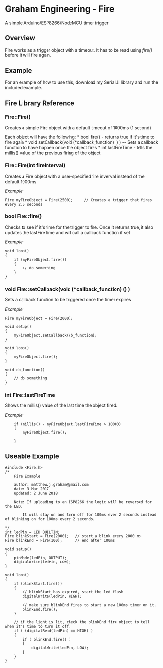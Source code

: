# Graham Engineering - Fire

A simple Arduino/ESP8266/NodeMCU timer trigger

## Overview

Fire works as a trigger object with a timeout.  It has to be read using _fire()_ before it will fire again.

## Example

For an example of how to use this, download my SerialUI library and run the included example.

## Fire Library Reference

### Fire::Fire()

Creates a simple Fire object with a default timeout of 1000ms (1 second)

Each object will have the following:
	* bool fire() - returns true if it's time to fire again
	* void setCallback(void (*callback_function) () ) -- Sets a callback function to have happen once the object fires
	* int lastFireTime - tells the millis() value of the previous firing of the object
	
### Fire::Fire(int fireInterval)

Creates a Fire object with a user-specified fire inverval instead of the default 1000ms

_Example:_
```
Fire myFireObject = Fire(2500);		// Creates a trigger that fires every 2.5 seconds
```

### bool Fire::fire()

Checks to see if it's time for the trigger to fire.  Once it returns true, it also updates the lastFireTime and will call a callback function if set

_Example:_
```
void loop()
{
	if (myFireObject.fire())
	{
		// do something
	}
}
```

### void Fire::setCallback(void (*callback_function) () )

Sets a callback function to be triggered once the timer expires

_Example:_
```
Fire myFireObject = Fire(2000);

void setup()
{
	myFireObject.setCallback(cb_function);
}

void loop()
{
	myFireObject.fire();
}

void cb_function()
{
	// do something
}
```

### int Fire::lastFireTime

Shows the millis() value of the last time the object fired.

_Example:_
```
	if (millis() - myFireObject.lastFireTime > 10000)
	{
		myFireObject.fire();
		
	}
```

## Useable Example
```
#include <Fire.h>
/*
	Fire Example
	
	author: matthew.j.graham@gmail.com
	date: 3 Mar 2017
	updated: 2 June 2018

	Note: If uploading to an ESP8266 the logic will be reversed for the LED.
    
		It will stay on and turn off for 100ms ever 2 seconds instead of blinking on for 100ms every 2 seconds.
 
*/
int ledPin = LED_BUILTIN;
Fire blinkStart = Fire(2000);	// start a blink every 2000 ms
Fire blinkEnd = Fire(100);		// end after 100ms

void setup()
{
	pinMode(ledPin, OUTPUT);
	digitalWrite(ledPin, LOW);
}

void loop()
{
	if (blinkStart.fire())
	{
		// blinkStart has expired, start the led flash
		digitalWrite(ledPin, HIGH);

		// make sure blinkEnd fires to start a new 100ms timer on it.
		blinkEnd.fire();
	}

	// if the light is lit, check the blinkEnd fire object to tell when it's time to turn it off.
	if ( (digitalRead(ledPin) == HIGH) )
	{
		if ( blinkEnd.fire() )
		{
			digitalWrite(ledPin, LOW);
		}
	}
}

```
